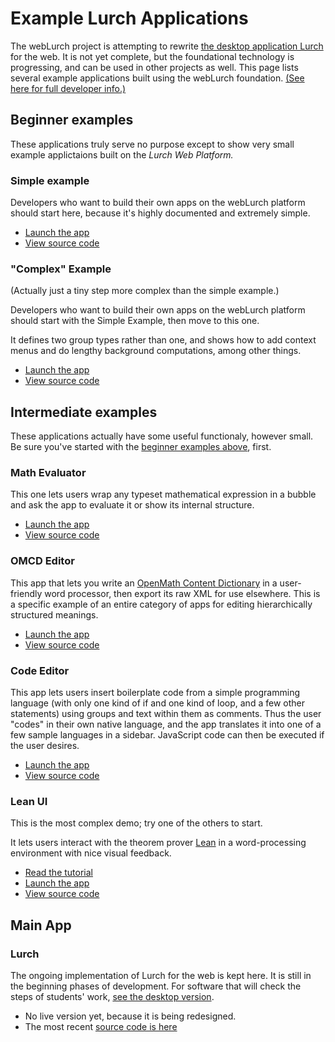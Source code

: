 
# Example Lurch Applications

The webLurch project is attempting to rewrite [the desktop application
Lurch](http://www.lurchmath.org/) for the web.  It is not yet complete, but
the foundational technology is progressing, and can be used in other
projects as well.  This page lists several example applications built using
the webLurch foundation.
[(See here for full developer info.)](developer.md)

## Beginner examples

These applications truly serve no purpose except to show very small example
applictaions built on the *Lurch Web Platform.*

### Simple example

Developers who want to build their own apps on the webLurch platform should
start here, because it's highly documented and extremely simple.

 * [Launch the app](https://lurchmath.github.io/lwp-example-simple)
 * [View source code](https://github.com/lurchmath/lwp-example-simple)

### "Complex" Example

(Actually just a tiny step more complex than the simple example.)

Developers who want to build their own apps on the webLurch platform should
start with the Simple Example, then move to this one.

It defines two group types rather than one, and shows how to
add context menus and do lengthy background computations,
among other things.

 * [Launch the app](https://lurchmath.github.io/lwp-example-complex)
 * [View source code](https://github.com/lurchmath/lwp-example-complex)

## Intermediate examples

These applications actually have some useful functionaly, however small.
Be sure you've started with the
[beginner examples above](#beginner-examples), first.

### Math Evaluator

This one lets users wrap any typeset mathematical expression in a bubble and
ask the app to evaluate it or show its internal structure.

 * [Launch the app](https://lurchmath.github.io/lwp-example-math)
 * [View source code](https://github.com/lurchmath/lwp-example-math)

### OMCD Editor

This app that lets you write an [OpenMath Content
Dictionary](http://www.openmath.org/cd/) in a user-friendly word processor,
then export its raw XML for use elsewhere. This is a specific example of an
entire category of apps for editing hierarchically structured meanings.

 * [Launch the app](https://lurchmath.github.io/lwp-example-openmath)
 * [View source code](https://github.com/lurchmath/lwp-example-openmath)

### Code Editor

This app lets users insert boilerplate code from a simple programming
language (with only one kind of if and one kind of loop, and a few other
statements) using groups and text within them as comments.  Thus the user
"codes" in their own native language, and the app translates it into one of
a few sample languages in a sidebar.  JavaScript code can then be executed
if the user desires.

 * [Launch the app](https://lurchmath.github.io/lwp-example-sidebar)
 * [View source code](https://github.com/lurchmath/lwp-example-sidebar)

### Lean UI

This is the most complex demo; try one of the others to start.

It lets users interact with the theorem prover
[Lean](https://leanprover.github.io) in a word-processing environment with
nice visual feedback.

 * [Read the tutorial](lean-example/tutorial-1.md)
 * [Launch the app](https://lurchmath.github.io/lwp-example-lean)
 * [View source code](https://github.com/lurchmath/lwp-example-lean)

## Main App

### Lurch

The ongoing implementation of Lurch for the web is kept here.  It is still
in the beginning phases of development.  For software that will check the
steps of students' work, [see the desktop
version](http://www.lurchmath.org).

 * No live version yet, because it is being redesigned.
 * The most recent [source code is here](https://github.com/lurchmath/lurch/tree/master/source/main-app)

